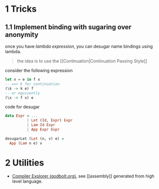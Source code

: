 
# 1 Tricks

## 1.1 Implement binding with sugaring over anonymity

once you have _lambda expression_, you can desugar name bindings using lambda.

>the idea is to use the [[Continuation|Continuation Passing Style]]

consider the following expression
```haskell
let x = e in f x
-- ==> k for continuation
(\k -> k e) f 
-- or equivently
(\x -> f x) e
```

code for desugar
```haskell
data Expr = ...
          | Let (Id, Expr) Expr
          | Lam Id Expr
          | App Expr Expr
          
desugarLet (Let (n, v) e) = 
  App (Lam n e) v
```

# 2 Utilities

- [Compiler Explorer (godbolt.org)](https://godbolt.org/), see [[assembly]] generated from high level language.